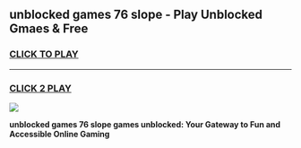 
## unblocked games 76 slope - Play Unblocked Gmaes & Free
<h3>
<a href="https://premium.freeplayer.one?title=unblocked_games_76_slope&ref=20F">CLICK TO PLAY</a></h3>
<hr>

<h3>
<a href="https://premium.freeplayer.one?title=unblocked_games_76_slope&ref=20F">CLICK 2 PLAY</a>
  
</h3>

<a href="https://premium.freeplayer.one?title=unblocked_games_76_slope&ref=20F/"><img src="https://clearcache.store/games.png"></a>


**unblocked games 76 slope games unblocked: Your Gateway to Fun and Accessible Online Gaming**
